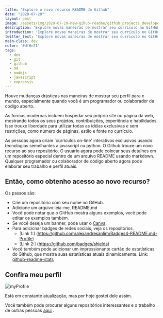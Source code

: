 ```yaml
---
title: "Explore o novo recurso README do Github"
date: "2020-07-20"
layout: post
image: /assets/img/2020-07-20-new-gihub-readme/github_projects_developer_job_seekers_need.jpg
description: 'Explore novas maneiras de mostrar seu currículo no GitHub como desenvolvedor ou colaborador de código aberto'
introduction: 'Explore novas maneiras de mostrar seu currículo no GitHub como desenvolvedor ou colaborador de código aberto'
twitter_text: 'Explore novas maneiras de mostrar seu currículo no GitHub como desenvolvedor ou colaborador de código aberto'
main-class: dev
color: '#df6e21'
tags:
  - dev
  - git
  - github
  - md
  - nodejs
  - javascript
  - expressjs
---
```


Houve mudanças drásticas nas maneiras de mostrar seu perfil para o mundo, especialmente quando você é um programador ou colaborador de código aberto.

As formas modernas incluem hospedar seu próprio site ou página da web, mostrando todos os seus projetos, contribuições, experiência e habilidades.
Isso trouxe liberdade para utilizar todas as idéias exclusivas e sem restrições, como número de páginas, estilo e fonte no currículo.

As pessoas agora criam 'currículos on-line' interativos exclusivos usando tecnologias semelhantes a javascript ou python.
O Github trouxe um novo recurso ao seu repositório. O usuário agora pode colocar seus detalhes em um repositório especial dentro de um arquivo README usando markdown. Qualquer programador ou colaborador de código aberto agora pode elaborar seu trabalho e perfil atuais.

## Então, como obtenho acesso ao novo recurso?

Os passos são:

- Crie um repositório com seu nome no GitHub.
- Adicione um arquivo leia-me, README.md
- Você pode notar que o GitHub mostra alguns exemplos, você pode editar os exemplos também.
- Se você deseja um banner, pode usar o [Canva](https://www.canva.com/search/templates?q=banner&organic=true).
- Para adicionar badges de redes sociais, veja os repositórios.
  - [Link 1:] (https://github.com/alexandresanlim/Badges4-README.md-Profile)
  - [Link 2:] (https://github.com/badges/shields)
- Você também pode adicionar um impressionante cartão de estatísticas do Github, que mostra suas estatísticas atuais dinamicamente. Link: [github-readme-stats](https://github.com/anuraghazra/github-readme-stats)

## Confira meu perfil
![myProfile](/assets/img/2020-07-20-new-gihub-readme/2020-07-20_15-28.png)

Está em constante atualização, mas por hoje gostei dele assim.

Você também pode procurar alguns repositórios interessantes e o trabalho de outras pessoas [aqui](https://github.com/abhisheknaiidu/awesome-github-profile-readme) .

